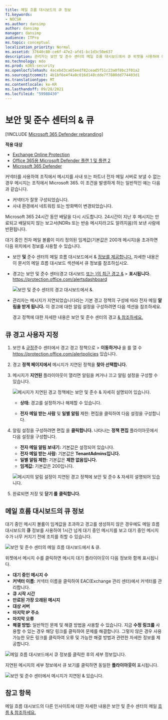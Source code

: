 ```yaml
---
title: 메일 흐름 대시보드의 큐 정보
f1.keywords:
- NOCSH
ms.author: dansimp
author: dansimp
manager: dansimp
audience: ITPro
ms.topic: conceptual
localization_priority: Normal
ms.assetid: 37640c80-ce6f-47e2-afd1-bc1d3c50e637
description: 관리자는 보안 및 준수 센터의 메일 흐름 대시보드에서 큐 위젯을 사용하여 아웃바운드 커넥터를 통해 해당 & 또는 파트너 조직으로의 실패한 메일 흐름을 모니터링하는 방법을 배울 수 있습니다.
ms.technology: mdo
ms.prod: m365-security
ms.openlocfilehash: 4acebd3ca65eedf82cead5f51c23a0f8bc3f01a2
ms.sourcegitcommit: 4b1bf6e4f4a0c016d148cdde7f7880dd774403d1
ms.translationtype: MT
ms.contentlocale: ko-KR
ms.lasthandoff: 09/28/2021
ms.locfileid: "59988430"
---
```

# <a name="queues-insight-in-the-security--compliance-center"></a>보안 및 준수 센터의 & 큐

[!INCLUDE [Microsoft 365 Defender rebranding](../includes/microsoft-defender-for-office.md)]

**적용 대상**
- [Exchange Online Protection](exchange-online-protection-overview.md)
- [Office 365용 Microsoft Defender 플랜 1 및 플랜 2](defender-for-office-365.md)
- [Microsoft 365 Defender](../defender/microsoft-365-defender.md)

커넥터를 사용하여 조직에서 메시지를 사내 또는 파트너 전자 메일 서버로 보낼 수 없는 경우 메시지는 조직에서 Microsoft 365. 이 조건을 발생하게 하는 일반적인 예는 다음과 같습니다.

- 커넥터가 잘못 구성되었습니다.
- 사내 환경에서 네트워킹 또는 방화벽이 변경되었습니다.

Microsoft 365 24시간 동안 배달을 다시 시도합니다. 24시간이 지난 후 메시지는 만료되고 배달되지 않는 보고서(NDRs 또는 반송 메시지라고도 알려지음)의 보낸 사람에 반환됩니다.

대기 중인 전자 메일 볼륨이 미리 정의된 임계값(기본값은 200개 메시지)을 초과하면 다음 위치에서 정보를 사용할 수 있습니다.

- 보안 **및** 준수 [](mail-flow-insights-v2.md) 센터의 메일 흐름 대시보드에서 & [정보를 제공합니다.](https://protection.office.com) 자세한 내용은 이 [](#queues-insight-in-the-mail-flow-dashboard) 문서의 메일 흐름 대시보드 섹션에서 큐 정보를 참조하십시오.

- 경고는 보안  및 준수 센터(경고 대시보드 [또는 )의 최근 경고 &](https://protection.office.com)  \> **표시됩니다.** <https://protection.office.com/alertsdashboard>

  ![보안 및 준수 센터의 경고 대시보드에서 &.](../../media/mfi-queued-messages-alert.png)

- 관리자는 메시지가 지연되었습니다라는 기본 경고 정책의 구성에 따라 전자 메일 **알림을 받게 됩니다.** 이 경고에 대한 알림 설정을 구성하려면 다음 섹션을 참조하세요.

  경고 정책에 대한 자세한 내용은 보안 및 준수 센터의 경고 [& 참조하세요.](../../compliance/alert-policies.md)

## <a name="customize-queue-alerts"></a>큐 경고 사용자 지정

1. 보안 & [규정](https://protection.office.com)준수 센터에서 경고  경고 정책으로 \> **이동하거나** 을 를 열 수 <https://protection.office.com/alertpolicies> 있습니다.

2. 경고 **정책 페이지에서** 메시지가 지연된 정책을 **찾아 선택합니다.**

3. 메시지가 **지연된** 플라이아웃이 열리면 알림을 켜거나 끄고 알림 설정을 구성할 수 있습니다.

   ![메시지가 지연된 경고 정책에는 보안 및 준수 & 자세히 설명되어 있습니다.](../../media/mfi-queued-messages-alert-policy.png)

   - **상태:** 경고를 설정하거나 해제할 수 있습니다.

   - **전자 메일 받는 사람** 및 **일별 알림** 제한: 편집을 클릭하여 다음 설정을 구성합니다. 

4. 알림 설정을 구성하려면 편집 을 **클릭합니다.** 나타나는 **정책 편집** 플라이아웃에서 다음 설정을 구성합니다.

   - **전자 메일 알림 보내기:** 기본값은 설정되어 있습니다.
   - **전자 메일 받는 사람:** 기본값은 **TenantAdmins입니다.**
   - **일별 알림 제한:** 기본값은 **제한 없음입니다.**
   - **임계값:** 기본값은 200입니다.

   ![메시지의 알림 설정이 지연된 경고 정책에 보안 및 준수 & 자세히 설명되어 있습니다.](../../media/mfi-queued-messages-alert-policy-notification-settings.png)

5. 완료되면 저장 및 **닫기 를** **클릭합니다.**

## <a name="queues-insight-in-the-mail-flow-dashboard"></a>메일 흐름 대시보드의 큐 정보

대기 중인 메시지 볼륨이 임계값을 초과하고 경고를 생성하지 않은 경우에도 메일 흐름 대시보드의 **큐** 정보를 사용하여 1시간 넘게 대기 중인 메시지를 보고 대기 중인 메시지 수가 너무 커지기 전에 조치를 취할 수 있습니다. [](mail-flow-insights-v2.md)

![보안 및 준수 센터의 메일 흐름 대시보드에서 & 큐.](../../media/mfi-queues-widget.png)

위젯에서 메시지 수를 클릭하면 메시지 대기  플라이아웃이 다음 정보와 함께 표시됩니다.

- **대기 중인 메시지 수**
- **커넥터 이름:** 커넥터 이름을 클릭하여 EAC(Exchange 관리 센터)에서 커넥터를 관리합니다.
- **큐 시작 시간**
- **만료된 가장 오래된 메시지**
- **대상 서버**
- **마지막 IP 주소**
- **마지막 오류**
- **해결 방법:** 일반적인 문제 및 해결 방법을 사용할 수 있습니다. 지금 **수정 링크를** 사용할 수 있는 경우 해당 링크를 클릭하여 문제를 해결합니다. 그렇지 않은 경우 사용 가능한 모든 링크를 클릭하여 오류 및 가능한 해결 방법과 관련한 자세한 정보를 제공합니다.

![메일 흐름 대시보드에서 큐 정보를 클릭한 후의 세부 정보입니다.](../../media/mfi-queues-details.png)

지연된 메시지의 세부 정보에서 큐 보기를 클릭하면 동일한 **플라이아웃이** 표시됩니다. 

![보안 및 준수 센터에서 메시지가 지연된 & 있습니다.](../../media/mfi-queued-messages-alert-details.png)

## <a name="see-also"></a>참고 항목

메일 흐름 대시보드의 다른 인사이트에 대한 자세한 내용은 보안 및 준수 센터의 메일 [흐름 & 참조하세요.](mail-flow-insights-v2.md)
